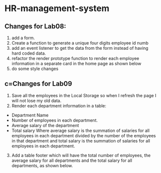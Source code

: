 # HR-management-system



## Changes for Lab08:
1. add a form.
2. Create a function to generate a unique four digits employee id numb
3. add an event listener to get the data from the form instead of having hard coded data.
4. refactor the render prototype function to render each employee information in a separate card in the home page as shown below
5. do some style changes



## c=Changes for Lab09
1. Save all the employees in the Local Storage so when I refresh the page I will not lose my old data.
2. Render each department information in a table:
- Department Name
- Number of employees in each department.
- Average salary of the department
- Total salary Where average salary is the summation of salaries for all employees in each department divided by the number of the employees in that department and total salary is the summation of salaries for all employees in each department.
3. Add a table footer which will have the total number of employees, the average salary for all departments and the total salary for all departments, as shown below.